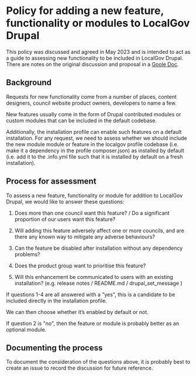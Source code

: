 # Policy for adding a new feature, functionality or modules to LocalGov Drupal

This policy was discussed and agreed in May 2023 and is intended to act as a
guide to assessing new functionality to be included in LocalGov Drupal. There
are notes on the original discussion and proposal in a [Goole Doc](https://docs.google.com/document/d/1OCs3W7WFGtDNpL0U-6lhT6pQpOf2RydjtpkAMOrUeI4/edit).

## Background

Requests for new functionality come from a number of places, content designers,
council website product owners, developers to name a few.

New features usually come in the form of Drupal contributed modules or custom
modules that can be included in the default codebase.

Additionally, the installation profile can enable such features on a default
installation. For any request, we need to assess whether we should include the
new module module or feature in the localgov profile codebase (i.e. make it a
dependency in the profile composer.json) as installed by default (i.e. add it to
the .info.yml file such that it is installed by default on a fresh installation).

## Process for assessment

To assess a new feature, functionality or module for addition to LocalGov
Drupal, we would like to answer these questions:

1. Does more than one council want this feature? / Do a significant proportion
of our users want this feature?

2. Will adding this feature adversely affect one or more councils, and are there
any known way to mitigate any adverse behaviours?

3. Can the feature be disabled after installation without any dependency
problems?

4. Does the product group want to prioritise this feature?

5. Will this enhancement be communicated to users with an existing installation?
(e.g. release notes / README.md / drupal_set_message )

If questions 1-4 are all answered with a "yes", this is a candidate to be
included directly in the installation profile.

We can then choose whether it’s enabled by default or not.

If question 2 is "no", then the feature or module is probably better as an
optional module.

## Documenting the process

To document the consideration of the questions above, it is probably best to
create an issue to record the discussion for future reference.

